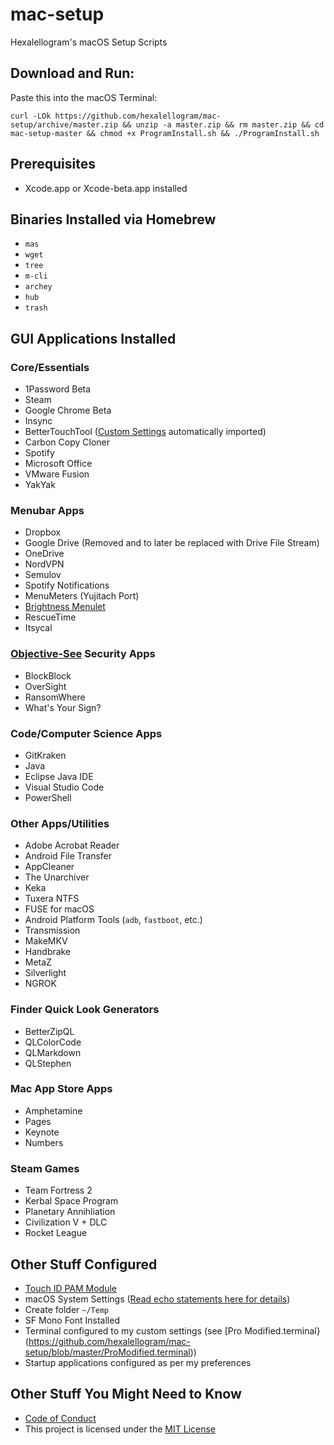 # mac-setup

Hexalellogram's macOS Setup Scripts

## Download and Run:
Paste this into the macOS Terminal:

`curl -LOk https://github.com/hexalellogram/mac-setup/archive/master.zip && unzip -a master.zip && rm master.zip && cd mac-setup-master && chmod +x ProgramInstall.sh && ./ProgramInstall.sh`

## Prerequisites
- Xcode.app or Xcode-beta.app installed

## Binaries Installed via Homebrew
- `mas`
- `wget`
- `tree`
- `m-cli`
- `archey`
- `hub`
- `trash`

## GUI Applications Installed

### Core/Essentials
- 1Password Beta
- Steam
- Google Chrome Beta
- Insync
- BetterTouchTool ([Custom Settings](https://github.com/hexalellogram/mac-setup/wiki/BTT-Shortcuts) automatically imported)
- Carbon Copy Cloner
- Spotify
- Microsoft Office
- VMware Fusion
- YakYak

### Menubar Apps
- Dropbox
- Google Drive (Removed and to later be replaced with Drive File Stream) 
- OneDrive
- NordVPN
- Semulov
- Spotify Notifications
- MenuMeters (Yujitach Port)
- [Brightness Menulet](https://github.com/superduper/BrightnessMenulet)
- RescueTime
- Itsycal

### [Objective-See](https://objective-see.com/) Security Apps
- BlockBlock
- OverSight
- RansomWhere
- What's Your Sign?

### Code/Computer Science Apps
- GitKraken
- Java
- Eclipse Java IDE
- Visual Studio Code
- PowerShell

### Other Apps/Utilities
- Adobe Acrobat Reader
- Android File Transfer
- AppCleaner
- The Unarchiver
- Keka
- Tuxera NTFS
- FUSE for macOS
- Android Platform Tools (`adb`, `fastboot`, etc.)
- Transmission
- MakeMKV
- Handbrake
- MetaZ
- Silverlight
- NGROK

### Finder Quick Look Generators
- BetterZipQL
- QLColorCode
- QLMarkdown
- QLStephen

### Mac App Store Apps
- Amphetamine
- Pages
- Keynote
- Numbers


### Steam Games
- Team Fortress 2
- Kerbal Space Program
- Planetary Annihliation
- Civilization V + DLC
- Rocket League

## Other Stuff Configured
- [Touch ID PAM Module](https://github.com/hamzasood/pam_touchid)
- macOS System Settings ([Read echo statements here for details](https://github.com/hexalellogram/mac-setup/blob/master/SystemSettings.sh))
- Create folder `~/Temp`
- SF Mono Font Installed
- Terminal configured to my custom settings (see [Pro Modified.terminal}(https://github.com/hexalellogram/mac-setup/blob/master/ProModified.terminal))
- Startup applications configured as per my preferences

## Other Stuff You Might Need to Know
- [Code of Conduct](https://github.com/hexalellogram/mac-setup/blob/master/CODE_OF_CONDUCT.md)
- This project is licensed under the [MIT License](https://github.com/hexalellogram/mac-setup/blob/master/LICENSE)

